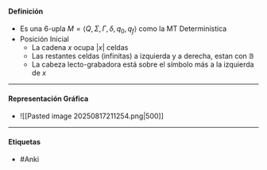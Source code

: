 #### Definición
- Es una 6-upla $M=\langle Q,\Sigma,\Gamma,\delta,q_0,q_f\rangle$ como la MT Determinística
- Posición Inicial
	- La cadena $x$ ocupa $|x|$ celdas
	- Las restantes celdas (infinitas) a izquierda y a derecha, estan con $\mathbb{B}$
	- La cabeza lecto-grabadora está sobre el símbolo más a la izquierda de $x$
***
#### Representación Gráfica
- ![[Pasted image 20250817211254.png|500]]

***
#### Etiquetas
- #Anki 